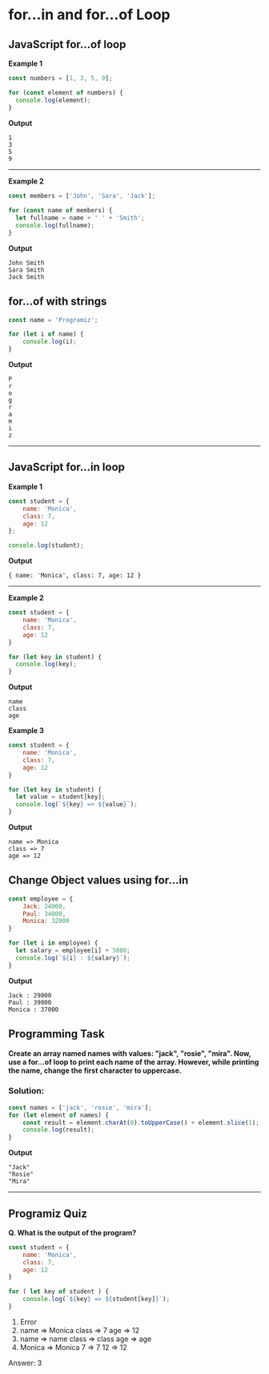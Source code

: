 # for...in and for...of Loop
## JavaScript for...of loop
**Example 1**
```js
const numbers = [1, 3, 5, 9];

for (const element of numbers) {
  console.log(element);
}
```
**Output**
```
1
3
5
9
```
***
**Example 2**
```js
const members = ['John', 'Sara', 'Jack'];
 
for (const name of members) {
  let fullname = name + ' ' + 'Smith';
  console.log(fullname);
}
```
**Output**
```
John Smith
Sara Smith
Jack Smith
```
## for...of with strings
```js
const name = 'Programiz';

for (let i of name) {
    console.log(i);
}
```
**Output**
```
P
r
o
g
r
a
m
i
z
```
***
## JavaScript for...in loop
**Example 1**
```js
const student = {
    name: 'Monica',
    class: 7,
    age: 12
};

console.log(student);
```
**Output**
```
{ name: 'Monica', class: 7, age: 12 }
```
***
**Example 2**
```js
const student = {
    name: 'Monica',
    class: 7,
    age: 12
}

for (let key in student) {
  console.log(key);
}
```
**Output**
```
name
class
age
```
**Example 3**
```js
const student = {
    name: 'Monica',
    class: 7,
    age: 12
}

for (let key in student) {
  let value = student[key];
  console.log(`${key} => ${value}`);
}
```
**Output**
```
name => Monica
class => 7
age => 12
```
## Change Object values using for...in
```js
const employee = {
    Jack: 24000,
    Paul: 34000,
    Monica: 32000
}

for (let i in employee) {
  let salary = employee[i] + 5000;
  console.log(`${i} : ${salary}`);
}
```
**Output**
```
Jack : 29000
Paul : 39000
Monica : 37000
```
## Programming Task
**Create an array named names with values: "jack", "rosie", "mira".
Now, use a for...of loop to print each name of the array.
However, while printing the name, change the first character to uppercase.**
### Solution:
```js
const names = ['jack', 'rosie', 'mira'];
for (let element of names) {
    const result = element.charAt(0).toUpperCase() + element.slice(1);
    console.log(result);
}
```
**Output**
```
"Jack"
"Rosie"
"Mira"
```
***
## Programiz Quiz
**Q. What is the output of the program?**
```js
const student = {
    name: 'Monica',
    class: 7,
    age: 12
}

for ( let key of student ) {
    console.log(`${key} => ${student[key]}`);
}
```
1. Error
2. name => Monica
class => 7
age => 12
3. name => name
class => class
age => age
4. Monica => Monica
7 => 7
12 => 12

Answer: 3

